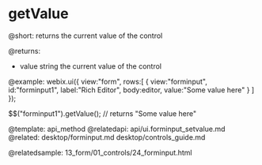getValue
=============

@short:
	returns the current value of the control

@returns:
- value		string		the current value of the control

@example:
webix.ui({
   view:"form", 
   rows:[
      { 
      	view:"forminput", 
        id:"forminput1", 
        label:"Rich Editor", 
        body:editor, 
        value:"Some value here"
      }
	]
});

$$("forminput1").getValue(); // returns "Some value here"


@template:	api_method
@relatedapi:
	api/ui.forminput_setvalue.md
@related: 
	desktop/forminput.md
	desktop/controls_guide.md

@relatedsample:
13_form/01_controls/24_forminput.html

